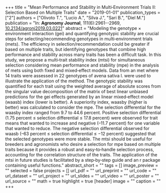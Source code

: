 +++
title = "Mean Performance and Stability in Multi‐Environment Trials II: Selection Based on Multiple Traits"
date = "2019-01-01"
publication_types = ["2"]
authors = ["Olivoto T.", "Lucio A.", "Silva J.", "Sari B.", "Diel M."]
publication = "In: **Agronomy Journal**, 111(6):2961--2969, [10.2134/agronj2019.03.0221](10.2134/agronj2019.03.0221)"
abstract = "Modeling the genotype × environment interaction (gei) and quantifying genotypic stability are crucial steps for selecting/recommending genotypes in multi‐environment trials (mets). The efficiency in selection/recommendation could be greater if based on multiple traits, but identifying genotypes that combine high performance and stability across many traits has been a difficult task. In this study, we propose a multi‐trait stability index (mtsi) for simultaneous selection considering mean performance and stability (mpe) in the analysis of mets using both fixed and mixed‐effect models. Data from an met where 14 traits were assessed in 22 genotypes of avena sativa l. were used to illustrate the application of the method. The genotypic stability was quantified for each trait using the weighted average of absolute scores from the singular value decomposition of the matrix of best linear unbiased predictions for the gei effects generated by an linear mixed‐effect model (waasb) index (lower is better). A superiority index, waasby (higher is better) was calculated to consider the mpe. The selection differential for the waasby index ranged from 9.7 to 44.6 percent. Positive selection differential (1.75 percent ≤ selection differential ≤ 17.8 percent) were observed for trait means that wanted to increase and negative (–11.7 percent) for one variable that wanted to reduce. The negative selection differential observed for waasb (–63 percent ≤ selection differential ≤ −12 percent) suggested that the selected genotypes were more stable. The mtsi should be useful for breeders and agronomists who desire a selection for mpe based on multiple traits because it provides a robust and easy‐to‐handle selection process, accounting for the correlation structure of the traits. The application of the mtsi in future studies is facilitated by a step‐by‐step guide and an r package containing useful functions."
abstract_short = ""
tags = []
image_preview = ""
selected = false
projects = []
url_pdf = ""
url_preprint = ""
url_code = ""
url_dataset = ""
url_project = ""
url_slides = ""
url_video = ""
url_poster = ""
url_source = ""
math = true
highlight = true
[header]
image = ""
caption = ""
+++
